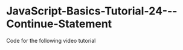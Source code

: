 JavaScript-Basics-Tutorial-24---Continue-Statement
==================================================

Code for the following video tutorial 
